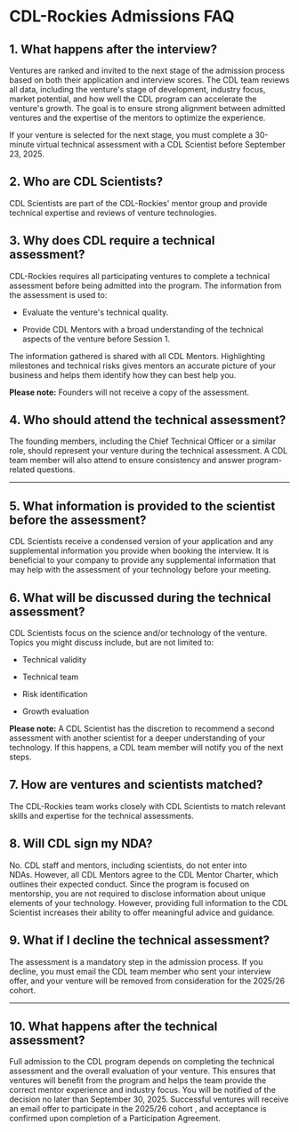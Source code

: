 # CDL-Rockies Admissions FAQ

## **1. What happens after the interview?**

Ventures are ranked and invited to the next stage of the admission process based on both their application and interview scores. The CDL team reviews all data, including the venture's stage of development, industry focus, market potential, and how well the CDL program can accelerate the venture's growth. The goal is to ensure strong alignment between admitted ventures and the expertise of the mentors to optimize the experience.

If your venture is selected for the next stage, you must complete a 30-minute virtual technical assessment with a CDL Scientist before September 23, 2025.

## **2. Who are CDL Scientists?**

CDL Scientists are part of the CDL-Rockies' mentor group and provide technical expertise and reviews of venture technologies.

## **3. Why does CDL require a technical assessment?**

CDL-Rockies requires all participating ventures to complete a technical assessment before being admitted into the program. The information from the assessment is used to:

- Evaluate the venture's technical quality.
    
- Provide CDL Mentors with a broad understanding of the technical aspects of the venture before Session 1.
    

The information gathered is shared with all CDL Mentors. Highlighting milestones and technical risks gives mentors an accurate picture of your business and helps them identify how they can best help you.

**Please note:** Founders will not receive a copy of the assessment.

## **4. Who should attend the technical assessment?**

The founding members, including the Chief Technical Officer or a similar role, should represent your venture during the technical assessment. A CDL team member will also attend to ensure consistency and answer program-related questions.

---

## **5. What information is provided to the scientist before the assessment?**

CDL Scientists receive a condensed version of your application and any supplemental information you provide when booking the interview. It is beneficial to your company to provide any supplemental information that may help with the assessment of your technology before your meeting.

## **6. What will be discussed during the technical assessment?**

CDL Scientists focus on the science and/or technology of the venture. Topics you might discuss include, but are not limited to:

- Technical validity 
    
- Technical team 
    
- Risk identification 
    
- Growth evaluation 
    

**Please note:** A CDL Scientist has the discretion to recommend a second assessment with another scientist for a deeper understanding of your technology. If this happens, a CDL team member will notify you of the next steps.

## **7. How are ventures and scientists matched?**

The CDL-Rockies team works closely with CDL Scientists to match relevant skills and expertise for the technical assessments.

## **8. Will CDL sign my NDA?**

No. CDL staff and mentors, including scientists, do not enter into NDAs. However, all CDL Mentors agree to the CDL Mentor Charter, which outlines their expected conduct. Since the program is focused on mentorship, you are not required to disclose information about unique elements of your technology. However, providing full information to the CDL Scientist increases their ability to offer meaningful advice and guidance.

## **9. What if I decline the technical assessment?**

The assessment is a mandatory step in the admission process. If you decline, you must email the CDL team member who sent your interview offer, and your venture will be removed from consideration for the 2025/26 cohort.

---

## **10. What happens after the technical assessment?**

Full admission to the CDL program depends on completing the technical assessment and the overall evaluation of your venture. This ensures that ventures will benefit from the program and helps the team provide the correct mentor experience and industry focus. You will be notified of the decision no later than September 30, 2025. Successful ventures will receive an email offer to participate in the 2025/26 cohort , and acceptance is confirmed upon completion of a Participation Agreement.